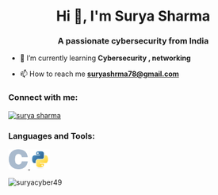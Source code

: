 <h1 align="center">Hi 👋, I'm Surya Sharma</h1>
<h3 align="center">A passionate cybersecurity from India</h3>

- 🌱 I’m currently learning **Cybersecurity , networking**

- 📫 How to reach me **suryashrma78@gmail.com**

<h3 align="left">Connect with me:</h3>
<p align="left">
<a href="https://linkedin.com/in/surya sharma" target="blank"><img align="center" src="https://raw.githubusercontent.com/rahuldkjain/github-profile-readme-generator/master/src/images/icons/Social/linked-in-alt.svg" alt="surya sharma" height="30" width="40" /></a>
</p>

<h3 align="left">Languages and Tools:</h3>
<p align="left"> <a href="https://www.cprogramming.com/" target="_blank" rel="noreferrer"> <img src="https://raw.githubusercontent.com/devicons/devicon/master/icons/c/c-original.svg" alt="c" width="40" height="40"/> </a> <a href="https://www.python.org" target="_blank" rel="noreferrer"> <img src="https://raw.githubusercontent.com/devicons/devicon/master/icons/python/python-original.svg" alt="python" width="40" height="40"/> </a> </p>

<p><img align="center" src="https://github-readme-stats.vercel.app/api/top-langs?username=suryacyber49&show_icons=true&locale=en&layout=compact" alt="suryacyber49" /></p>

